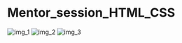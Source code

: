 # Mentor_session_HTML_CSS

![img_1](https://github.com/ajinkyaumathe/Mentor_session_HTML_CSS/assets/122618978/06fe2202-7e39-4b25-85af-f63b8a4ff4be)
![img_2](https://github.com/ajinkyaumathe/Mentor_session_HTML_CSS/assets/122618978/558e1042-40c2-4cf8-927a-46153f4b4b85)
![img_3](https://github.com/ajinkyaumathe/Mentor_session_HTML_CSS/assets/122618978/c461454d-8de5-465c-94ed-8b0686157392)

